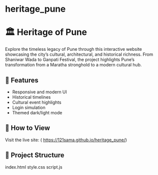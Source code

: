 # heritage_pune
# 🏛 Heritage of Pune

Explore the timeless legacy of Pune through this interactive website showcasing the city’s cultural, architectural, and historical richness. From Shaniwar Wada to Ganpati Festival, the project highlights Pune’s transformation from a Maratha stronghold to a modern cultural hub.

## 🌟 Features
- Responsive and modern UI
- Historical timelines
- Cultural event highlights
- Login simulation
- Themed dark/light mode

## 🚀 How to View
Visit the live site: ( https://121sama.github.io/heritage_pune/)

## 📁 Project Structure
index.html
style.css
script.js

